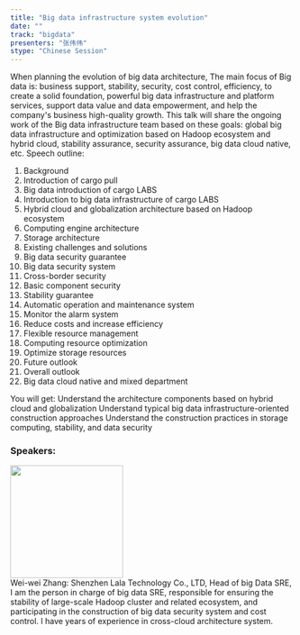 ```yaml
---
title: "Big data infrastructure system evolution"
date: "" 
track: "bigdata"
presenters: "张伟伟"
stype: "Chinese Session"
---
```

When planning the evolution of big data architecture, The main focus of Big data is: business support, stability, security, cost control, efficiency, to create a solid foundation, powerful big data infrastructure and platform services, support data value and data empowerment, and help the company's business high-quality growth.
This talk will share the ongoing work of the Big data infrastructure team based on these goals: global big data infrastructure and optimization based on Hadoop ecosystem and hybrid cloud, stability assurance, security assurance, big data cloud native, etc.
Speech outline:
1. Background
1. Introduction of cargo pull
2. Big data introduction of cargo LABS
3. Introduction to big data infrastructure of cargo LABS
1. Hybrid cloud and globalization architecture based on Hadoop ecosystem
2. Computing engine architecture
3. Storage architecture
2. Existing challenges and solutions
1. Big data security guarantee
1. Big data security system
2. Cross-border security
3. Basic component security
2. Stability guarantee
1. Automatic operation and maintenance system
2. Monitor the alarm system
3. Reduce costs and increase efficiency
1. Flexible resource management
2. Computing resource optimization
3. Optimize storage resources
3. Future outlook
1. Overall outlook
2. Big data cloud native and mixed department

You will get:
Understand the architecture components based on hybrid cloud and globalization
Understand typical big data infrastructure-oriented construction approaches
Understand the construction practices in storage computing, stability, and data security
 ### Speakers: 
 <img src="images/speaker/1245.png" width="200" /><br>Wei-wei Zhang: Shenzhen Lala Technology Co., LTD, Head of big Data SRE, I am the person in charge of big data SRE, responsible for ensuring the stability of large-scale Hadoop cluster and related ecosystem, and participating in the construction of big data security system and cost control. I have years of experience in cross-cloud architecture system.

 